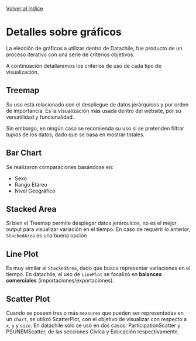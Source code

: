 [Volver al índice](general.md)

# Detalles sobre gráficos
La elección de gráficos a utilizar dentro de Datachile, fue producto de un proceso iterativo con una serie de criterios objetivos.

A continuación detallaremos los criterios de uso de cada tipo de visualización.

## Treemap
Su uso está relacionado con el despliegue de datos jerárquicos y por orden de importancia. Es la visualización más usada dentro del website, por su versatilidad y funcionalidad.

Sin embargo, en ningún caso se recomienda su uso si se pretenden filtrar *tuplas* de los datos, dado que se basa en mostrar totales.

## Bar Chart
Se realizaron comparaciones basándose en:
* Sexo
* Rango Etáreo
* Nivel Geográfico

## Stacked Area
Si bien el Treemap permite desplegar datos jerárquicos, no es el mejor output para visualizar variación en el tiempo. En caso de requerir lo anterior, `StackedArea` es una buena opción

## Line Plot
Es muy similar al `StackedArea`, dado que busca representar variaciones en el tiempo. En datachile, el uso de `LinePlot` se focalizó en **balances comerciales** (importaciones/exportaciones).

## Scatter Plot
Cuando se poseen tres o más `measures` que pueden ser representadas en un `chart`, se utilizó ScatterPlot, con el objetivo de visualizar con respecto a `x`, `y` y `size`. En datachile sólo se usó en dos casos: ParticipationScatter y PSUNEMScatter, de las secciones Cívica y Educación respectivamente. 